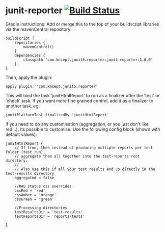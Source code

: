 # junit-reporter [![Build Status](https://travis-ci.org/kncept/junit-reporter.svg?branch=master)](https://travis-ci.org/kncept/junit-reporter)

Gradle Instructions:
Add or merge this to the top of your buildscript libraries via the mavenCentral repository:

    buildscript {
        repositories {
            mavenCentral()
        }
        dependencies {
            classpath 'com.kncept.junit5.reporter:junit-reporter:1.0.0'
        }
    }

Then, apply the plugin:

    apply plugin: 'com.kncept.junit5.reporter'

This will bind the task 'junitHtmlReport' to run as a finalizer after the 'test' or 'check' task.
If you want more fine grained control, add it as a finalizer to another task. eg:

    junitPlatformTest.finalizedBy 'junitHtmlReport'
    

If you need to do any customisation (aggregation, or you just don't like red...), Its possible to customise.
Use the following config block (shown with default values):

	junitHtmlReport {
		// If true, then instead of producing multiple reports per test folder (test run), 
		// aggregate them all together into the test-reports root directory.
		//
		// Also use this if all your test results end up directly in the test-results directory
		aggregated = false
		
		//RAG status css overrides
		cssRed = 'red'
		cssAmber = 'orange'
		cssGreen = 'green'
		
		//Processing directories
		testResultsDir = 'test-results'
		testReportsDir = 'reports/tests'
		
	}
